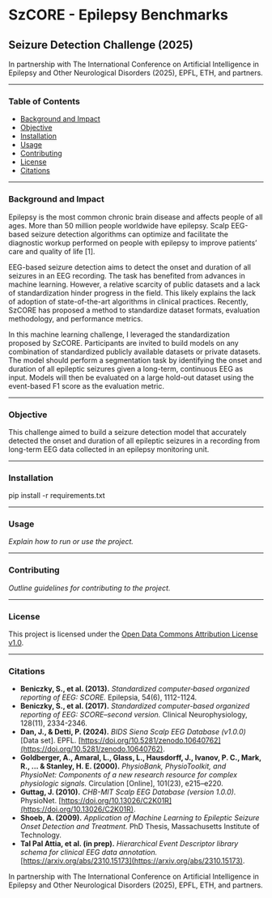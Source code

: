 # SzCORE - Epilepsy Benchmarks

## Seizure Detection Challenge (2025)

In partnership with The International Conference on Artificial Intelligence in Epilepsy and Other Neurological Disorders (2025), EPFL, ETH, and partners.

---

### Table of Contents

- [Background and Impact](#background-and-impact)
- [Objective](#objective)
- [Installation](#installation)
- [Usage](#usage)
- [Contributing](#contributing)
- [License](#license)
- [Citations](#Citations)

---
### Background and Impact

Epilepsy is the most common chronic brain disease and affects people of all ages. More than 50 million people worldwide have epilepsy. Scalp EEG-based seizure detection algorithms can optimize and facilitate the diagnostic workup performed on people with epilepsy to improve patients’ care and quality of life [1].

EEG-based seizure detection aims to detect the onset and duration of all seizures in an EEG recording. The task has benefited from advances in machine learning. However, a relative scarcity of public datasets and a lack of standardization hinder progress in the field. This likely explains the lack of adoption of state-of-the-art algorithms in clinical practices. Recently, SzCORE has proposed a method to standardize dataset formats, evaluation methodology, and performance metrics.

In this machine learning challenge, I leveraged the standardization proposed by SzCORE. Participants are invited to build models on any combination of standardized publicly available datasets or private datasets. The model should perform a segmentation task by identifying the onset and duration of all epileptic seizures given a long-term, continuous EEG as input. Models will then be evaluated on a large hold-out dataset using the event-based F1 score as the evaluation metric.

---

### Objective

This challenge aimed to build a seizure detection model that accurately detected the onset and duration of all epileptic seizures in a recording from long-term EEG data collected in an epilepsy monitoring unit.

---

### Installation

pip install -r requirements.txt

---

### Usage

*Explain how to run or use the project.*

---

### Contributing

*Outline guidelines for contributing to the project.*

---

### License

This project is licensed under the [Open Data Commons Attribution License v1.0](LICENSE).

---

### Citations

- **Beniczky, S., et al. (2013).** *Standardized computer‐based organized reporting of EEG: SCORE.* Epilepsia, 54(6), 1112-1124.  
- **Beniczky, S., et al. (2017).** *Standardized computer-based organized reporting of EEG: SCORE–second version.* Clinical Neurophysiology, 128(11), 2334-2346.  
- **Dan, J., & Detti, P. (2024).** *BIDS Siena Scalp EEG Database (v1.0.0)* [Data set]. EPFL. [https://doi.org/10.5281/zenodo.10640762](https://doi.org/10.5281/zenodo.10640762).  
- **Goldberger, A., Amaral, L., Glass, L., Hausdorff, J., Ivanov, P. C., Mark, R., ... & Stanley, H. E. (2000).** *PhysioBank, PhysioToolkit, and PhysioNet: Components of a new research resource for complex physiologic signals.* Circulation [Online], 101(23), e215–e220.  
- **Guttag, J. (2010).** *CHB-MIT Scalp EEG Database (version 1.0.0).* PhysioNet. [https://doi.org/10.13026/C2K01R](https://doi.org/10.13026/C2K01R).  
- **Shoeb, A. (2009).** *Application of Machine Learning to Epileptic Seizure Onset Detection and Treatment.* PhD Thesis, Massachusetts Institute of Technology.  
- **Tal Pal Attia, et al. (in prep).** *Hierarchical Event Descriptor library schema for clinical EEG data annotation.* [https://arxiv.org/abs/2310.15173](https://arxiv.org/abs/2310.15173).  


In partnership with The International Conference on Artificial Intelligence in Epilepsy and Other Neurological Disorders (2025), EPFL, ETH, and partners.
